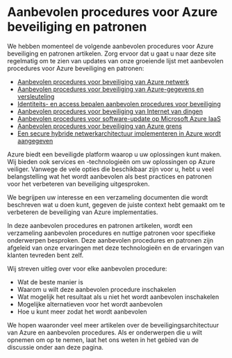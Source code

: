 <properties
   pageTitle="Aanbevolen procedures voor Azure beveiliging en patronen | Microsoft Azure"
   description="Het artikel bevat een inleiding over aanbevolen procedures voor beveiliging van Azure en patronen en een curated lijst met aanbevolen procedures voor beveiliging voor verschillende Azure resources."
   services="azure-security"
   documentationCenter="na"
   authors="TomShinder"
   manager="MBaldwin"
   editor="TomSh"/>

<tags
   ms.service="security"
   ms.devlang="na"
   ms.topic="article"
   ms.tgt_pltfrm="na"
   ms.workload="na"
   ms.date="09/16/2016"
   ms.author="terrylan"/>

# <a name="azure-security-best-practices-and-patterns"></a>Aanbevolen procedures voor Azure beveiliging en patronen

We hebben momenteel de volgende aanbevolen procedures voor Azure beveiliging en patronen artikelen. Zorg ervoor dat u gaat u naar deze site regelmatig om te zien van updates van onze groeiende lijst met aanbevolen procedures voor Azure beveiliging en patronen:  

- [Aanbevolen procedures voor beveiliging van Azure netwerk](azure-security-network-security-best-practices.md)
- [Aanbevolen procedures voor beveiliging van Azure-gegevens en versleuteling](azure-security-data-encryption-best-practices.md)
- [Identiteits- en access bepalen aanbevolen procedures voor beveiliging](azure-security-identity-management-best-practices.md)
- [Aanbevolen procedures voor beveiliging van Internet van dingen](azure-security-iot-best-practices.md)
- [Aanbevolen procedures voor software-update op Microsoft Azure IaaS](azure-security-best-practices-software-updates-iaas.md)
- [Aanbevolen procedures voor beveiliging van Azure grens](../best-practices-network-security.md)
- [Een secure hybride netwerkarchitectuur implementeren in Azure wordt aangegeven](../guidance/guidance-iaas-ra-secure-vnet-hybrid.md)

Azure biedt een beveiligde platform waarop u uw oplossingen kunt maken. Wij bieden ook services en -technologieën om uw oplossingen op Azure veiliger. Vanwege de vele opties die beschikbaar zijn voor u, hebt u veel belangstelling wat het wordt aanbevolen als best practices en patronen voor het verbeteren van beveiliging uitgesproken.

We begrijpen uw interesse en een verzameling documenten die wordt beschreven wat u doen kunt, gegeven de juiste context hebt gemaakt om te verbeteren de beveiliging van Azure implementaties.

In deze aanbevolen procedures en patronen artikelen, wordt een verzameling aanbevolen procedures en nuttige patronen voor specifieke onderwerpen besproken. Deze aanbevolen procedures en patronen zijn afgeleid van onze ervaringen met deze technologieën en de ervaringen van klanten tevreden bent zelf.

Wij streven uitleg over voor elke aanbevolen procedure:

- Wat de beste manier is
- Waarom u wilt deze aanbevolen procedure inschakelen
- Wat mogelijk het resultaat als u niet het wordt aanbevolen inschakelen
- Mogelijke alternatieven voor het wordt aanbevolen
- Hoe u kunt meer zodat het wordt aanbevolen

We hopen waaronder veel meer artikelen over de beveiligingsarchitectuur van Azure en aanbevolen procedures. Als er onderwerpen die u wilt opnemen om op te nemen, laat het ons weten in het gebied van de discussie onder aan deze pagina.
